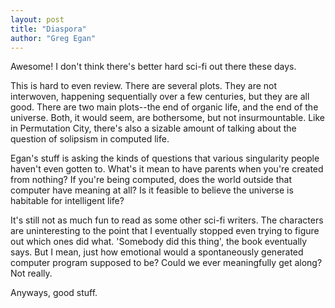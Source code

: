 ```yaml
---
layout: post
title: "Diaspora"
author: "Greg Egan"
---
```

Awesome!  I don't think there's better hard sci-fi out there these days.

This is hard to even review.  There are several plots.  They are not interwoven, happening sequentially over a few centuries, but they are all good.  There are two main plots--the end of organic life, and the end of the universe.  Both, it would seem, are bothersome, but not insurmountable.  Like in Permutation City, there's also a sizable amount of talking about the question of solipsism in computed life.

Egan's stuff is asking the kinds of questions that various singularity people haven't even gotten to.  What's it mean to have parents when you're created from nothing?  If you're being computed, does the world outside that computer have meaning at all?  Is it feasible to believe the universe is habitable for intelligent life?

It's still not as much fun to read as some other sci-fi writers.  The characters are uninteresting to the point that I eventually stopped even trying to figure out which ones did what.  'Somebody did this thing', the book eventually says.  But I mean, just how emotional would a spontaneously generated computer program supposed to be?  Could we ever meaningfully get along?  Not really.

Anyways, good stuff.

